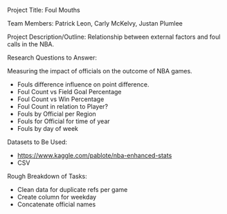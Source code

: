 Project Title: Foul Mouths

Team Members: Patrick Leon, Carly McKelvy, Justan Plumlee

Project Description/Outline: Relationship between external factors and foul calls in the NBA.

Research Questions to Answer: 

Measuring the impact of officials on the outcome of NBA games.
-	Fouls difference influence on point difference.
-	Foul Count vs Field Goal Percentage
-	Foul Count vs Win Percentage
-	Foul Count in relation to Player?
-	Fouls by Official per Region
-	Fouls for Official for time of year
-	Fouls by day of week

Datasets to Be Used:

- https://www.kaggle.com/pablote/nba-enhanced-stats
- CSV

Rough Breakdown of Tasks:
-	Clean data for duplicate refs per game
-	Create column for weekday
-	Concatenate official names
